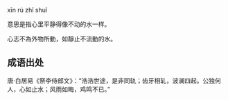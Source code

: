 xīn rú zhǐ shuǐ

意思是指心里平静得像不动的水一样。

心志不為外物所動，如靜止不流動的水。

## 成语出处

唐·白居易《祭李侍郎文》：“浩浩世途，是非同轨；齿牙相轧，波澜四起。公独何人，心如止水；风雨如晦，鸡鸣不已。”